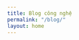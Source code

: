```yaml
---
title: Blog công nghệ
permalink: "/blog/"
layout: home
---
```

<style>
body {
        background-image: url("https://cdn.discordapp.com/attachments/588625591629119527/603405518890991696/akjs.png");
 
</style>

